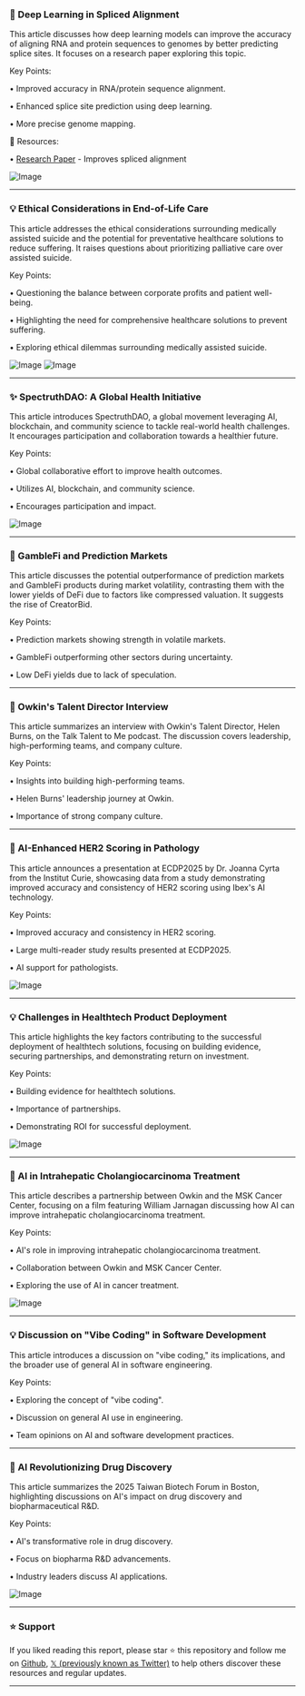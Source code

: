 ### 🤖 Deep Learning in Spliced Alignment

This article discusses how deep learning models can improve the accuracy of aligning RNA and protein sequences to genomes by better predicting splice sites.  It focuses on a research paper exploring this topic.

Key Points:

• Improved accuracy in RNA/protein sequence alignment.


• Enhanced splice site prediction using deep learning.


• More precise genome mapping.


🔗 Resources:

• [Research Paper](https://x.com/aipulserx/status/1936184981988294915) - Improves spliced alignment


![Image](https://pbs.twimg.com/media/Gt61lC0bwAIDxUl?format=jpg&name=small)


---
### 💡 Ethical Considerations in End-of-Life Care

This article addresses the ethical considerations surrounding medically assisted suicide and the potential for preventative healthcare solutions to reduce suffering.  It raises questions about prioritizing palliative care over assisted suicide.

Key Points:

• Questioning the balance between corporate profits and patient well-being.


• Highlighting the need for comprehensive healthcare solutions to prevent suffering.


• Exploring ethical dilemmas surrounding medically assisted suicide.


![Image](https://pbs.twimg.com/media/Gt4REkrXsAEBvCs?format=jpg&name=small)
![Image](https://pbs.twimg.com/media/Gt4RHXeWYAAhx1o?format=jpg&name=small)


---
### ✨ SpectruthDAO: A Global Health Initiative

This article introduces SpectruthDAO, a global movement leveraging AI, blockchain, and community science to tackle real-world health challenges.  It encourages participation and collaboration towards a healthier future.

Key Points:

• Global collaborative effort to improve health outcomes.


• Utilizes AI, blockchain, and community science.


• Encourages participation and impact.



![Image](https://pbs.twimg.com/media/Gt4J2mMXgAEAakZ?format=jpg&name=small)


---
### 🚀 GambleFi and Prediction Markets

This article discusses the potential outperformance of prediction markets and GambleFi products during market volatility, contrasting them with the lower yields of DeFi due to factors like compressed valuation. It suggests the rise of CreatorBid.

Key Points:

• Prediction markets showing strength in volatile markets.


• GambleFi outperforming other sectors during uncertainty.


• Low DeFi yields due to lack of speculation.



---
### 🤖 Owkin's Talent Director Interview

This article summarizes an interview with Owkin's Talent Director, Helen Burns, on the Talk Talent to Me podcast. The discussion covers leadership, high-performing teams, and company culture.

Key Points:

• Insights into building high-performing teams.


• Helen Burns' leadership journey at Owkin.


• Importance of strong company culture.



---
### 🤖 AI-Enhanced HER2 Scoring in Pathology

This article announces a presentation at ECDP2025 by Dr. Joanna Cyrta from the Institut Curie, showcasing data from a study demonstrating improved accuracy and consistency of HER2 scoring using Ibex's AI technology.

Key Points:

• Improved accuracy and consistency in HER2 scoring.


• Large multi-reader study results presented at ECDP2025.


• AI support for pathologists.


![Image](https://pbs.twimg.com/media/Gt36UgAWgAAj0-P?format=jpg&name=small)


---
### 💡  Challenges in Healthtech Product Deployment

This article highlights the key factors contributing to the successful deployment of healthtech solutions, focusing on building evidence, securing partnerships, and demonstrating return on investment.

Key Points:

• Building evidence for healthtech solutions.


• Importance of partnerships.


• Demonstrating ROI for successful deployment.



![Image](https://pbs.twimg.com/media/Gty7LU9WkAAOPDR?format=jpg&name=small)


---
### 🤖 AI in Intrahepatic Cholangiocarcinoma Treatment

This article describes a partnership between Owkin and the MSK Cancer Center, focusing on a film featuring William Jarnagan discussing how AI can improve intrahepatic cholangiocarcinoma treatment.

Key Points:

• AI's role in improving intrahepatic cholangiocarcinoma treatment.


• Collaboration between Owkin and MSK Cancer Center.


• Exploring the use of AI in cancer treatment.



![Image](https://pbs.twimg.com/amplify_video_thumb/1935613084745306112/img/50qsHMUK6aZsMQSb.jpg)


---
### 💡  Discussion on "Vibe Coding" in Software Development

This article introduces a discussion on "vibe coding," its implications, and the broader use of general AI in software engineering.

Key Points:

• Exploring the concept of "vibe coding".


• Discussion on general AI use in engineering.


• Team opinions on AI and software development practices.



---
### 🤖 AI Revolutionizing Drug Discovery

This article summarizes the 2025 Taiwan Biotech Forum in Boston, highlighting discussions on AI's impact on drug discovery and biopharmaceutical R&D.

Key Points:

• AI's transformative role in drug discovery.


•  Focus on biopharma R&D advancements.


• Industry leaders discuss AI applications.


![Image](https://pbs.twimg.com/media/GtjncV3bwAEEIHa?format=jpg&name=small)


---

### ⭐️ Support

If you liked reading this report, please star ⭐️ this repository and follow me on [Github](https://github.com/Drix10), [𝕏 (previously known as Twitter)](https://x.com/DRIX_10_) to help others discover these resources and regular updates.

---